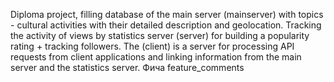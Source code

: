 Diploma project, filling database of the main server (mainserver) with topics - cultural activities with their detailed description and geolocation. Tracking the activity of views by statistics server (server) for building a popularity rating + tracking followers. The (client) is a server for processing API requests from client applications and linking information from the main server and the statistics server.
Фича feature_comments
